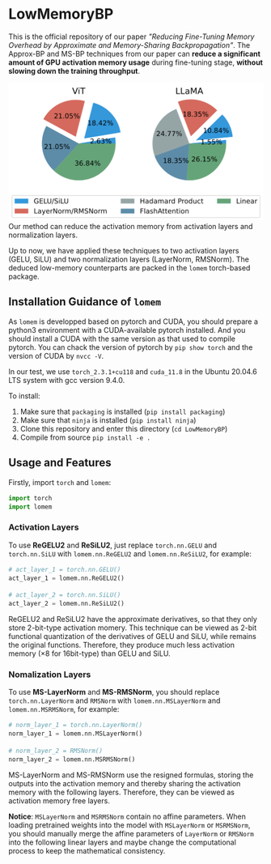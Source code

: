 # LowMemoryBP

This is the official repository of our paper *"Reducing Fine-Tuning Memory Overhead by Approximate and Memory-Sharing Backpropagation"*.
The Approx-BP and MS-BP techniques from our paper can **reduce a significant amount of GPU activation memory usage** during fine-tuning stage, **without slowing down the training throughput**.

![Activation_Memory](./pictures/activation_memory.png)
Our method can reduce the activation memory from activation layers and normalization layers.

Up to now, we have applied these techniques to two activation layers (GELU, SiLU) and two normalization layers (LayerNorm, RMSNorm).
The deduced low-memory counterparts are packed in the `lomem` torch-based package.

## Installation Guidance of `lomem`

As `lomem` is developped based on pytorch and CUDA, you should prepare a python3 environment with a CUDA-available pytorch installed.
And you should install a CUDA with the same version as that used to compile pytorch.
You can chack the version of pytorch by `pip show torch` and the version of CUDA by `nvcc -V`.

In our test, we use `torch_2.3.1+cu118` and `cuda_11.8` in the Ubuntu 20.04.6 LTS system with gcc version 9.4.0.

To install:
1. Make sure that `packaging` is installed (`pip install packaging`)
2. Make sure that `ninja` is installed (`pip install ninja`)
3. Clone this repository and enter this directory (`cd LowMemoryBP`)
4. Compile from source `pip install -e .`

## Usage and Features

Firstly, import `torch` and `lomem`:

```python
import torch
import lomem
```

### Activation Layers

To use **ReGELU2** and **ReSiLU2**, just replace `torch.nn.GELU` and `torch.nn.SiLU` with `lomem.nn.ReGELU2` and `lomem.nn.ReSiLU2`, for example:

```python
# act_layer_1 = torch.nn.GELU()
act_layer_1 = lomem.nn.ReGELU2()

# act_layer_2 = torch.nn.SiLU()
act_layer_2 = lomem.nn.ReSiLU2()
```

ReGELU2 and ReSiLU2 have the approximate derivatives, so that they only store 2-bit-type activation momery.
This technique can be viewed as 2-bit functional quantization of the derivatives of GELU and SiLU, while remains the original functions.
Therefore, they produce much less activation memory ($\times8$ for 16bit-type) than GELU and SiLU.

### Nomalization Layers

To use **MS-LayerNorm** and **MS-RMSNorm**, you should replace `torch.nn.LayerNorm` and `RMSNorm` with `lomem.nn.MSLayerNorm` and `lomem.nn.MSRMSNorm`, for example:

```python
# norm_layer_1 = torch.nn.LayerNorm()
norm_layer_1 = lomem.nn.MSLayerNorm()

# norm_layer_2 = RMSNorm()
norm_layer_2 = lomem.nn.MSRMSNorm()
```

MS-LayerNorm and MS-RMSNorm use the resigned formulas, storing the outputs into the activation memory and thereby sharing the activation memory with the following layers.
Therefore, they can be viewed as activation memory free layers.

**Notice**:
``MSLayerNorm`` and ``MSRMSNorm`` contain no affine parameters. When loading pretrained weights into the model with ``MSLayerNorm`` or ``MSRMSNorm``, you should manually merge the affine parameters of ``LayerNorm`` or ``RMSNorm`` into the following linear layers and maybe change the computational process to keep the mathematical consistency.